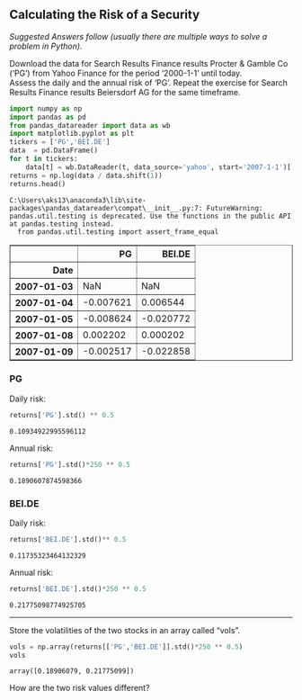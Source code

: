 ## Calculating the Risk of a Security

*Suggested Answers follow (usually there are multiple ways to solve a problem in Python).*

Download the data for Search Results Finance results Procter & Gamble Co (‘PG’) from Yahoo Finance for the period ‘2000-1-1’ until today. <br />
Assess the daily and the annual risk of ‘PG’. Repeat the exercise for Search Results Finance results Beiersdorf AG for the same timeframe. 


```python
import numpy as np
import pandas as pd
from pandas_datareader import data as wb
import matplotlib.pyplot as plt
tickers = ['PG','BEI.DE']
data  = pd.DataFrame()
for t in tickers:
    data[t] = wb.DataReader(t, data_source='yahoo', start='2007-1-1')['Adj Close']
returns = np.log(data / data.shift(1))
returns.head()
```

    C:\Users\aks13\anaconda3\lib\site-packages\pandas_datareader\compat\__init__.py:7: FutureWarning: pandas.util.testing is deprecated. Use the functions in the public API at pandas.testing instead.
      from pandas.util.testing import assert_frame_equal
    




<div>
<style scoped>
    .dataframe tbody tr th:only-of-type {
        vertical-align: middle;
    }

    .dataframe tbody tr th {
        vertical-align: top;
    }

    .dataframe thead th {
        text-align: right;
    }
</style>
<table border="1" class="dataframe">
  <thead>
    <tr style="text-align: right;">
      <th></th>
      <th>PG</th>
      <th>BEI.DE</th>
    </tr>
    <tr>
      <th>Date</th>
      <th></th>
      <th></th>
    </tr>
  </thead>
  <tbody>
    <tr>
      <th>2007-01-03</th>
      <td>NaN</td>
      <td>NaN</td>
    </tr>
    <tr>
      <th>2007-01-04</th>
      <td>-0.007621</td>
      <td>0.006544</td>
    </tr>
    <tr>
      <th>2007-01-05</th>
      <td>-0.008624</td>
      <td>-0.020772</td>
    </tr>
    <tr>
      <th>2007-01-08</th>
      <td>0.002202</td>
      <td>0.000202</td>
    </tr>
    <tr>
      <th>2007-01-09</th>
      <td>-0.002517</td>
      <td>-0.022858</td>
    </tr>
  </tbody>
</table>
</div>



### PG

Daily risk:


```python
returns['PG'].std() ** 0.5
```




    0.10934922995596112



Annual risk:


```python
returns['PG'].std()*250 ** 0.5
```




    0.1890607874598366



### BEI.DE

Daily risk:


```python
returns['BEI.DE'].std()** 0.5
```




    0.11735323464132329



Annual risk:


```python
returns['BEI.DE'].std()*250 ** 0.5
```




    0.21775098774925705



******

Store the volatilities of the two stocks in an array called “vols”.


```python
vols = np.array(returns[['PG','BEI.DE']].std()*250 ** 0.5)
vols
```




    array([0.18906079, 0.21775099])



How are the two risk values different?
